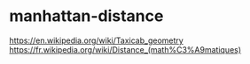 # manhattan-distance

https://en.wikipedia.org/wiki/Taxicab_geometry
https://fr.wikipedia.org/wiki/Distance_(math%C3%A9matiques)